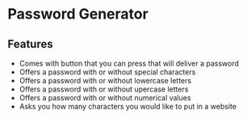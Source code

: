 # Password Generator

## Features

* Comes with button that you can press that will deliver a password
* Offers a password with or without special characters
* Offers a password with or without lowercase letters
* Offers a password with or without upercase letters
* Offers a password with or without numerical values
* Asks you how many characters you would like to put in a website
